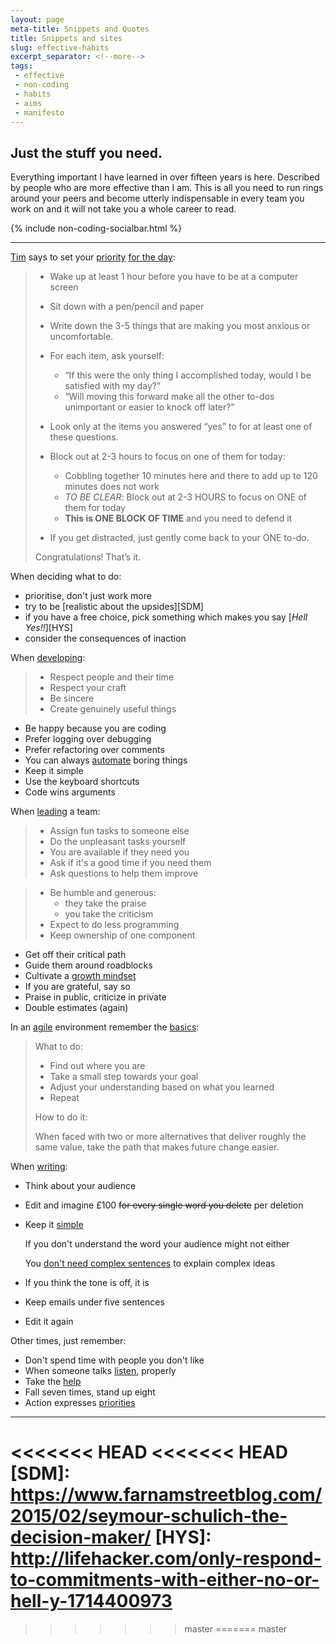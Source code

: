 ```yaml
---
layout: page
meta-title: Snippets and Quotes
title: Snippets and sites
slug: effective-habits
excerpt_separator: <!--more-->
tags:
 - effective
 - non-coding
 - habits
 - aims
 - manifesto
---
```



Just the stuff you need.
------------------------

Everything important I have learned in over fifteen years is here. 
Described by people who are more effective than I am. 
This is all you need to run rings around your peers and 
become utterly indispensable in every team you work on and 
it will not take you a whole career to read.

<!--more-->

{% include non-coding-socialbar.html %}



------------------------------------------------------------------------------------------------------

[Tim][FHB] says to set your [priority][FPH] [for the day][MTM]:

> - Wake up at least 1 hour before you have to be at a computer screen
> - Sit down with a pen/pencil and paper
> - Write down the 3-5 things that are making you most anxious or uncomfortable.
> - For each item, ask yourself:
>    * “If this were the only thing I accomplished today, would I be satisfied with my day?”
>    * “Will moving this forward make all the other to-dos unimportant or easier to knock off later?”
> - Look only at the items you answered “yes” to for at least one of these questions.
> - Block out at 2-3 hours to focus on one of them for today:
>    - Cobbling together 10 minutes here and there to add up to 120 minutes does not work
>    - *TO BE CLEAR*: Block out at 2-3 HOURS to focus on ONE of them for today
>    - **This is ONE BLOCK OF TIME** and you need to defend it 
>     
> - If you get distracted, just gently come back to your ONE to-do.
> 
> Congratulations! That’s it.

When deciding what to do:

- prioritise, don't just work more
- try to be [realistic about the upsides][SDM]
- if you have a free choice, pick something which makes you say [*Hell Yes!!*][HYS]
- consider the consequences of inaction 


When [developing][DTB]:

> - Respect people and their time
> - Respect your craft
> - Be sincere
> - Create genuinely useful things

- Be happy because you are coding 
- Prefer logging over debugging
- Prefer refactoring over comments
- You can always [automate][XWI] boring things
- Keep it simple
- Use the keyboard shortcuts
- Code wins arguments 

When [leading][TCL] a team:

> - Assign fun tasks to someone else
> - Do the unpleasant tasks yourself
> - You are available if they need you
> - Ask if it's a good time if you need them
> - Ask questions to help them improve

> - Be humble and generous:
>     - they take the praise
>     - you take the criticism
> - Expect to do less programming
> - Keep ownership of one component

- Get off their critical path
- Guide them around roadblocks
- Cultivate a [growth mindset][DGM]
- If you are grateful, say so
- Praise in public, criticize in private 
- Double estimates (again)

In an [agile][AGL] environment remember the [basics][AID]:

> What to do:
> 
> - Find out where you are
> - Take a small step towards your goal
> - Adjust your understanding based on what you learned
> - Repeat
>
> How to do it:
>
> When faced with two or more alternatives that deliver roughly the same value, 
> take the path that makes future change easier.

When [writing][ABW]:

- Think about your audience 
- Edit and imagine £100 <del>for every single word you delete</del> per deletion
- Keep it [simple][CHQ]

    If you don't understand the word your audience might not either

    You [don't need complex sentences][GBW] to explain complex ideas
- If you think the tone is off, it is
- Keep emails under five sentences
- Edit it again

Other times, just remember: 

- Don't spend time with people you don't like
- When someone talks [listen][WAL], properly
- Take the [help][DTH]
- Fall seven times, stand up eight
- Action expresses [priorities][MGQ]

----------------------------------------------------------------------------



[DTB]: http://deathtobullshit.com
[AGL]: http://agilemanifesto.org
[AID]: http://pragdave.me/blog/2014/03/04/time-to-kill-agile/
[TCL]: https://news.ycombinator.com/item?id=10395046
[FPH]: http://fourhourworkweek.com/2013/11/03/productivity-hacks/
[FHB]: http://fourhourworkweek.com/blog
[ABW]: http://dilbertblog.typepad.com/the_dilbert_blog/2007/06/the_day_you_bec.html
[MTM]: https://momentumdash.com
[XWI]: https://xkcd.com/1205/
[DGM]: http://mindsetonline.com/whatisit/about/index.html
[CHQ]: https://en.m.wikiquote.org/wiki/Winston_Churchill
[MGQ]: http://bit.ly/1W9lhRZ
[WAL]: http://bit.ly/1W9k1OJ
[DTH]: http://bit.ly/1W9kwmlM
[GBW]: http://paulgraham.com/talk.html
<<<<<<< HEAD
<<<<<<< HEAD
[SDM]: https://www.farnamstreetblog.com/2015/02/seymour-schulich-the-decision-maker/
[HYS]: http://lifehacker.com/only-respond-to-commitments-with-either-no-or-hell-y-1714400973
=======
>>>>>>> master
=======
>>>>>>> master

